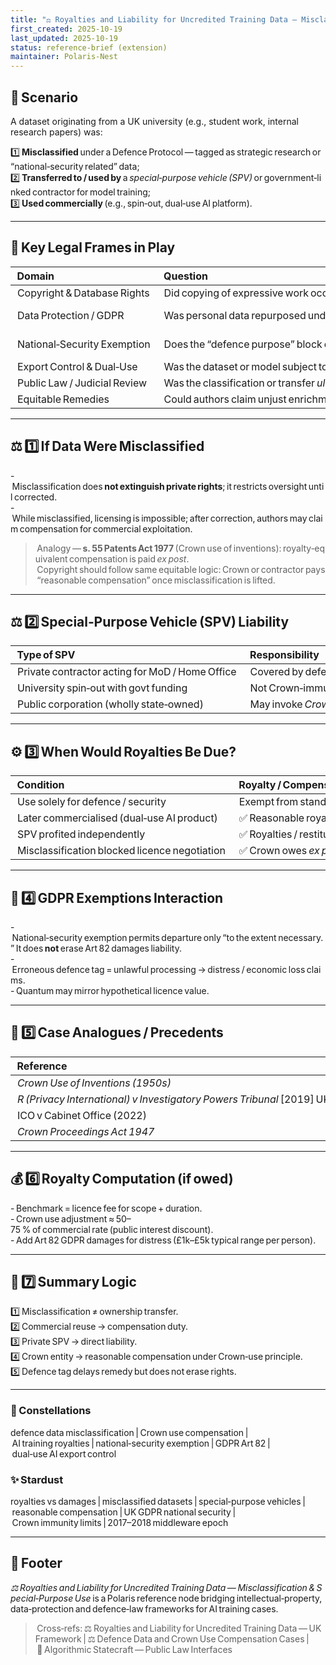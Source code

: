 ```yaml
---
title: "⚖️ Royalties and Liability for Uncredited Training Data — Misclassification & Special‑Purpose Use"
first_created: 2025-10-19
last_updated: 2025-10-19
status: reference‑brief (extension)
maintainer: Polaris‑Nest
---
```


## 🧭 Scenario

A dataset originating from a UK university (e.g., student work, internal research papers) was:

1️⃣ **Misclassified** under a Defence Protocol — tagged as strategic research or “national‑security related” data;  
2️⃣ **Transferred to / used by** a *special‑purpose vehicle (SPV)* or government‑linked contractor for model training;  
3️⃣ **Used commercially** (e.g., spin‑out, dual‑use AI platform).

---

## 🧩 Key Legal Frames in Play

| Domain | Question | Governing Law / Regime |
|:--|:--|:--|
| Copyright & Database Rights | Did copying of expressive work occur? | CDPA 1988 s. 17, 21 ; Database Regulations 1997 |
| Data Protection / GDPR | Was personal data repurposed under false classification? | UK GDPR Arts 5–6, 82 ; DPA 2018 Sch. 2 para 26 (national security exemption) |
| National‑Security Exemption | Does the “defence purpose” block ordinary civil remedies? | DPA 2018 s. 26–27 ; Crown Proceedings Act 1947 ; state‑immunity principles |
| Export Control & Dual‑Use | Was the dataset or model subject to export control? | Export Control Act 2002 ; Export Control Order 2008 ; UK Dual‑Use List |
| Public Law / Judicial Review | Was the classification or transfer *ultra vires* ? | Administrative law — JR on irrationality / proportionality |
| Equitable Remedies | Could authors claim unjust enrichment or account of profits? | Common‑law restitution principles |

---

## ⚖️ 1️⃣ If Data Were Misclassified

- Misclassification does **not extinguish private rights**; it restricts oversight until corrected.  
- While misclassified, licensing is impossible; after correction, authors may claim compensation for commercial exploitation.  

> Analogy — **s. 55 Patents Act 1977** (Crown use of inventions): royalty‑equivalent compensation is paid *ex post*.  
> Copyright should follow same equitable logic: Crown or contractor pays “reasonable compensation” once misclassification is lifted.

---

## ⚖️ 2️⃣ Special‑Purpose Vehicle (SPV) Liability

| Type of SPV | Responsibility | Exposure |
|:--|:--|:--|
| Private contractor acting for MoD / Home Office | Covered by defence contract; owes indemnities to Crown | Primary copyright / GDPR liability unless statutory immunity applies |
| University spin‑out with govt funding | Not Crown‑immune | Liable under CDPA & GDPR; royalty or damages to authors |
| Public corporation (wholly state‑owned) | May invoke *Crown use* defence | Compensation “as if by licence” — royalty‑equivalent |

---

## ⚙️ 3️⃣ When Would Royalties Be Due?

| Condition | Royalty / Compensation Trigger |
|:--|:--|
| Use solely for defence / security | Exempt from standard royalties; internal Crown use = non‑commercial |
| Later commercialised (dual‑use AI product) | ✅ Reasonable royalty or profits account due |
| SPV profited independently | ✅ Royalties / restitution to rights‑holders |
| Misclassification blocked licence negotiation | ✅ Crown owes *ex post* equitable compensation |

---

## 🧠 4️⃣ GDPR Exemptions Interaction

- National‑security exemption permits departure only “to the extent necessary.” It does **not** erase Art 82 damages liability.  
- Erroneous defence tag = unlawful processing → distress / economic loss claims.  
- Quantum may mirror hypothetical licence value.

---

## 🧩 5️⃣ Case Analogues / Precedents

| Reference | Analogy |
|:--|:--|
| *Crown Use of Inventions (1950s)* | “Reasonable compensation” owed even under secrecy |
| *R (Privacy International) v Investigatory Powers Tribunal* [2019] UKSC 22 | Security decisions reviewable if based on legal error |
| ICO v Cabinet Office (2022) | Security‑related processing still needs lawful basis |
| *Crown Proceedings Act 1947* | Allows civil suits against Crown for statutory breach |

---

## 💰 6️⃣ Royalty Computation (if owed)

- Benchmark = licence fee for scope + duration.  
- Crown use adjustment ≈ 50–75 % of commercial rate (public interest discount).  
- Add Art 82 GDPR damages for distress (£1k–£5k typical range per person).

---

## 🧭 7️⃣ Summary Logic

1️⃣ Misclassification ≠ ownership transfer.  
2️⃣ Commercial reuse → compensation duty.  
3️⃣ Private SPV → direct liability.  
4️⃣ Crown entity → reasonable compensation under Crown‑use principle.  
5️⃣ Defence tag delays remedy but does not erase rights.

---

### 🌌 Constellations

defence data misclassification | Crown use compensation | AI training royalties | national‑security exemption | GDPR Art 82 | dual‑use AI export control

### ✨ Stardust

royalties vs damages | misclassified datasets | special‑purpose vehicles | reasonable compensation | UK GDPR national security | Crown immunity limits | 2017–2018 middleware epoch

---

## 🏮 Footer

*⚖️ Royalties and Liability for Uncredited Training Data — Misclassification & Special‑Purpose Use* is a Polaris reference node bridging intellectual‑property, data‑protection and defence‑law frameworks for AI training cases.

> Cross‑refs: ⚖️ Royalties and Liability for Uncredited Training Data — UK Framework | ⚖️ Defence Data and Crown Use Compensation Cases | 🧭 Algorithmic Statecraft — Public Law Interfaces
